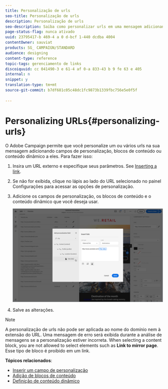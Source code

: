 ```yaml
---
title: Personalização de urls
seo-title: Personalização de urls
description: Personalização de urls
seo-description: Saiba como personalizar urls em uma mensagem adicionando campos de personalização, blocos de conteúdo ou conteúdo dinâmico.
page-status-flag: nunca ativado
uuid: 23795417-b 469-4 a 0 d-bcf 1-440 dcdba 4004
contentOwner: sauviat
products: SG_ CAMPAIGN/STANDARD
audience: designing
content-type: reference
topic-tags: gerenciamento de links
discoiquuid: cc 041490-3 e 61-4 af 0-a 833-43 b 9 fe 63 e 405
internal: n
snippet: y
translation-type: tm+mt
source-git-commit: b7df681c05c48dc1fc9873b1339fbc756e5e0f5f

---
```



# Personalizing URLs{#personalizing-urls}

O Adobe Campaign permite que você personalize um ou vários urls na sua mensagem adicionando campos de personalização, blocos de conteúdo ou conteúdo dinâmico a eles. Para fazer isso:

1. Insira um URL externo e especifique seus parâmetros. See [Inserting a link](../../designing/using/inserting-a-link.md).
1. Se não for exibida, clique no lápis ao lado do URL selecionado no painel Configurações para acessar as opções de personalização.
1. Adicione os campos de personalização, os blocos de conteúdo e o conteúdo dinâmico que você deseja usar.

   ![](assets/des_personalize_links.png)

1. Salve as alterações.

>[!NOTE]
>
>A personalização de urls não pode ser aplicada ao nome do domínio nem à extensão do URL. Uma mensagem de erro será exibida durante a análise de mensagens se a personalização estiver incorreta. When selecting a content block, you are not allowed to select elements such as **Link to mirror page**. Esse tipo de bloco é proibido em um link.

**Tópicos relacionados**:

* [Inserir um campo de personalização](../../designing/using/inserting-a-personalization-field.md)
* [Adição de blocos de conteúdo](../../designing/using/adding-a-content-block.md)
* [Definição de conteúdo dinâmico](../../designing/using/defining-dynamic-content-in-an-email.md)

